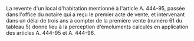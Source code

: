 La revente d'un local d'habitation mentionné à l'article A. 444-95, passée dans l'office du notaire qui a reçu le premier acte de vente, et intervenant dans un délai de trois ans à compter de la première vente (numéro 61 du tableau 5) donne lieu à la perception d'émoluments calculés en application des articles A. 444-95 et A. 444-96.